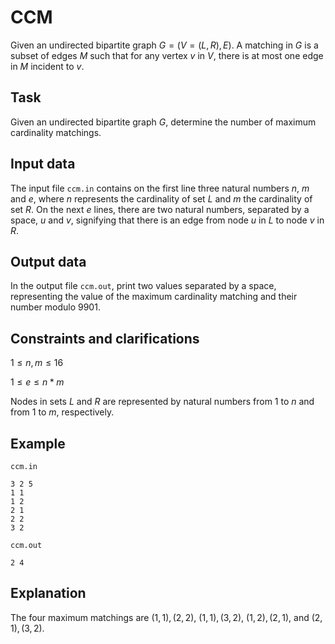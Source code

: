 # CCM

Given an undirected bipartite graph $G = (V = (L, R), E)$. A matching in $G$ is a subset of edges $M$ such that for any vertex $v$ in $V$, there is at most one edge in $M$ incident to $v$.

## Task

Given an undirected bipartite graph $G$, determine the number of maximum cardinality matchings.

## Input data

The input file `ccm.in` contains on the first line three natural numbers $n$, $m$ and $e$, where $n$ represents the cardinality of set $L$ and $m$ the cardinality of set $R$.
On the next $e$ lines, there are two natural numbers, separated by a space, $u$ and $v$, signifying that there is an edge from node $u$ in $L$ to node $v$ in $R$.

## Output data

In the output file `ccm.out`, print two values separated by a space, representing the value of the maximum cardinality matching and their number modulo $9901$.

## Constraints and clarifications

$1 \leq n, m \leq 16$

$1 \leq e \leq n * m$

Nodes in sets $L$ and $R$ are represented by natural numbers from $1$ to $n$ and from $1$ to $m$, respectively.

## Example

`ccm.in`
```
3 2 5
1 1
1 2
2 1
2 2
3 2
```

`ccm.out`
```
2 4
```

## Explanation

The four maximum matchings are $(1, 1), (2, 2)$, $(1, 1), (3, 2)$, $(1, 2), (2, 1)$, and $(2, 1), (3, 2)$.